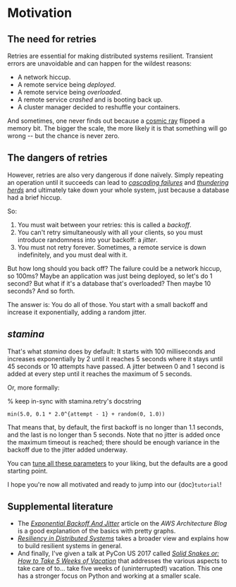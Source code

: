 # Motivation

## The need for retries

Retries are essential for making distributed systems resilient.
Transient errors are unavoidable and can happen for the wildest reasons:

- A network hiccup.
- A remote service being *deployed*.
- A remote service being *overloaded*.
- A remote service *crashed* and is booting back up.
- A cluster manager decided to reshuffle your containers.

And sometimes, one never finds out because a [cosmic ray](https://en.wikipedia.org/wiki/Cosmic_ray) flipped a memory bit.
The bigger the scale, the more likely it is that something will go wrong -- but the chance is never zero.


## The dangers of retries

However, retries are also very dangerous if done naïvely.
Simply repeating an operation until it succeeds can lead to [*cascading failures*](https://en.wikipedia.org/wiki/Cascading_failure) and [*thundering herds*](https://en.wikipedia.org/wiki/Thundering_herd_problem) and ultimately take down your whole system, just because a database had a brief hiccup.

So:

1. You must wait between your retries: this is called a *backoff*.
2. You can't retry simultaneously with all your clients, so you must introduce randomness into your backoff: a *jitter*.
3. You must not retry forever.
   Sometimes, a remote service is down indefinitely, and you must deal with it.

But how long should you back off?
The failure could be a network hiccup, so 100ms?
Maybe an application was just being deployed, so let's do 1 second?
But what if it's a database that's overloaded?
Then maybe 10 seconds?
And so forth.

The answer is:
You do all of those.
You start with a small backoff and increase it exponentially, adding a random jitter.


## *stamina*

That's what *stamina* does by default:
It starts with 100 milliseconds and increases exponentially by 2 until it reaches 5 seconds where it stays until 45 seconds or 10 attempts have passed.
A jitter between 0 and 1 second is added at every step until it reaches the maximum of 5 seconds.

Or, more formally:

% keep in-sync with stamina.retry's docstring
```{math}
min(5.0, 0.1 * 2.0^{attempt - 1} + random(0, 1.0))
```

That means that, by default, the first backoff is no longer than 1.1 seconds, and the last is no longer than 5 seconds.
Note that no jitter is added once the maximum timeout is reached; there should be enough variance in the backoff due to the jitter added underway.

You can [tune all these parameters](stamina.retry) to your liking, but the defaults are a good starting point.

I hope you're now all motivated and ready to jump into our {doc}`tutorial`!


## Supplemental literature

- The [*Exponential Backoff And Jitter*](https://aws.amazon.com/blogs/architecture/exponential-backoff-and-jitter/) article on the *AWS Architecture Blog* is a good explanation of the basics with pretty graphs.
- [*Resiliency in Distributed Systems*](https://blog.pragmaticengineer.com/resiliency-in-distributed-systems/) takes a broader view and explains how to build resilient systems in general.
- And finally, I've given a talk at PyCon US 2017 called [*Solid Snakes or: How to Take 5 Weeks of Vacation*](https://www.youtube.com/watch?v=YVuqeXyvOUc) that addresses the various aspects to take care of to... take five weeks of (uninterrupted!) vacation.
  This one has a stronger focus on Python and working at a smaller scale.
